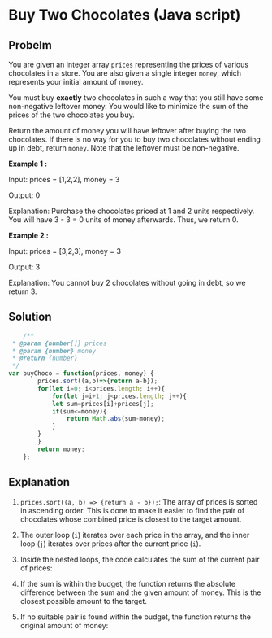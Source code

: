 # Buy Two Chocolates (Java script)
## Probelm 
You are given an integer array `prices` representing the prices of various chocolates in a store. You are also 
given a single integer `money`, which represents your initial amount of money.

You must buy **exactly** two chocolates in such a way that you still have some non-negative leftover money. You would like to minimize the sum of the prices of the two chocolates you buy.

Return the amount of money you will have leftover after buying the two chocolates. If there is no way for you to
buy two chocolates without ending up in debt, return `money`. Note that the leftover must be non-negative.

**Example 1 :**

Input: prices = [1,2,2], money = 3

Output: 0

Explanation: Purchase the chocolates priced at 1 and 2 units respectively. You will have 3 - 3 = 0 units of money afterwards. Thus, we return 0.

**Example 2 :**

Input: prices = [3,2,3], money = 3

Output: 3

Explanation: You cannot buy 2 chocolates without going in debt, so we return 3.

## Solution 
```javascript
    /**
 * @param {number[]} prices
 * @param {number} money
 * @return {number}
 */
var buyChoco = function(prices, money) {
        prices.sort((a,b)=>{return a-b});
        for(let i=0; i<prices.length; i++){
            for(let j=i+1; j<prices.length; j++){
            let sum=prices[i]+prices[j];
            if(sum<=money){
                return Math.abs(sum-money);
            }   
        }
        }
        return money;
    };
```

## Explanation 

1. `prices.sort((a, b) => {return a - b});`: The array of prices is sorted in ascending order. This is done to make it easier to find the pair of chocolates whose combined price is closest to the target amount.

2. The outer loop (`i`) iterates over each price in the array, and the inner loop (`j`) iterates over prices after
 the current price (`i`).

3. Inside the nested loops, the code calculates the sum of the current pair of prices: 

4. If the sum is within the budget, the function returns the absolute difference between the sum and the given 
  amount of money. This is the closest possible amount to the target. 

5. If no suitable pair is found within the budget, the function returns the original amount of money:  